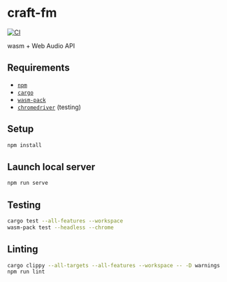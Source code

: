 craft-fm
========

[![CI](https://github.com/akiomik/craft-fm/actions/workflows/ci.yml/badge.svg)](https://github.com/akiomik/craft-fm/actions/workflows/ci.yml)

wasm + Web Audio API

## Requirements

- [`npm`](https://docs.npmjs.com/)
- [`cargo`](https://doc.rust-lang.org/stable/cargo/)
- [`wasm-pack`](https://rustwasm.github.io/wasm-pack/)
- [`chromedriver`](https://chromedriver.chromium.org/downloads) (testing)

## Setup

```sh
npm install
```

## Launch local server

```sh
npm run serve
```

## Testing

```sh
cargo test --all-features --workspace
wasm-pack test --headless --chrome
```

## Linting

```sh
cargo clippy --all-targets --all-features --workspace -- -D warnings
npm run lint
```
